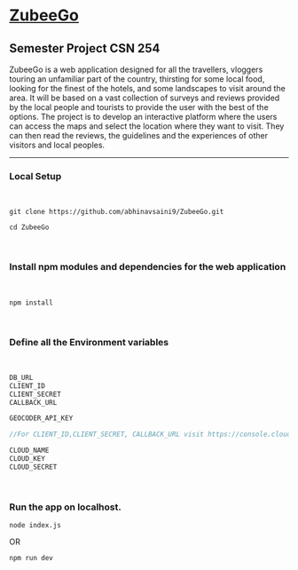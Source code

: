 # [ZubeeGo](https://zubeego.herokuapp.com/)

## Semester Project CSN 254

ZubeeGo is a web application designed for all the travellers, vloggers touring an unfamiliar part
of the country, thirsting for some local food, looking for the finest of the hotels, and some
landscapes to visit around the area. It will be based on a vast collection of surveys and reviews
provided by the local people and tourists to provide the user with the best of the options. The
project is to develop an interactive platform where the users can access the maps and select the
location where they want to visit. They can then read the reviews, the guidelines and the
experiences of other visitors and local peoples.

<hr></hr>

### Local Setup
<br>

```
git clone https://github.com/abhinavsaini9/ZubeeGo.git

cd ZubeeGo
```
<br/>  

### Install npm modules and dependencies for the web application 
<br/>

`npm install `

<br/>

### Define all the Environment variables 
<br/>

```js
DB_URL
CLIENT_ID
CLIENT_SECRET 
CALLBACK_URL

GEOCODER_API_KEY 

//For CLIENT_ID,CLIENT_SECRET, CALLBACK_URL visit https://console.cloud.google.com/ and setup OAuth Client.

CLOUD_NAME
CLOUD_KEY 
CLOUD_SECRET
```

<br/>

### Run the app on localhost.

`node index.js `

OR

`npm run dev`







